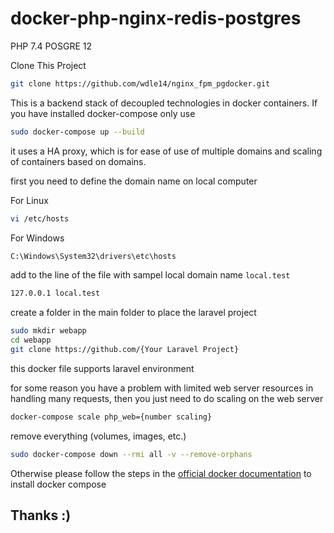 # docker-php-nginx-redis-postgres

PHP 7.4
POSGRE 12

Clone This Project 

```bash
git clone https://github.com/wdle14/nginx_fpm_pgdocker.git
```

This is a backend stack of decoupled technologies in docker containers.
If you have installed docker-compose only use

```bash
sudo docker-compose up --build
```
it uses a HA proxy, which is for ease of use of multiple domains and scaling of containers based on domains.

first you need to define the domain name on local computer

For Linux

```bash
vi /etc/hosts
```

For Windows
```bash
C:\Windows\System32\drivers\etc\hosts
```

add to the line of the file with sampel local domain name `local.test`

```bash
127.0.0.1 local.test
```

create a folder in the main folder to place the laravel project

```bash
sudo mkdir webapp
cd webapp
git clone https://github.com/{Your Laravel Project}
```

this docker file supports laravel environment

for some reason you have a problem with limited web server resources in handling many requests, then you just need to do scaling on the web server

```bash
docker-compose scale php_web={number scaling}
```

remove everything (volumes, images, etc.)

```bash
sudo docker-compose down --rmi all -v --remove-orphans
```

Otherwise please follow the steps in the [official docker documentation](https://docs.docker.com/install/linux/docker-ce/debian/) to install docker compose

## Thanks :)
